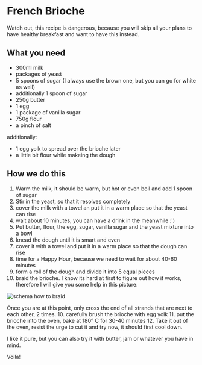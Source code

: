 # French Brioche

Watch out, this recipe is dangerous, because you will skip all your plans to have healthy breakfast and want to have this instead. 

## What you need

* 300ml milk
* packages of yeast
* 5 spoons of sugar (I always use the brown one, but you can go for white as well)
* additionally 1 spoon of sugar
* 250g butter
* 1 egg
* 1 package of vanilla sugar
* 750g flour
* a pinch of salt

additionally:

* 1 egg yolk to spread over the brioche later
* a little bit flour while makeing the dough


## How we do this

1. Warm the milk, it should be warm, but hot or even boil and add 1 spoon of sugar
2. Stir in the yeast, so that it resolves completely
3. cover the milk with a towel an put it in a warm place so that the yeast can rise 
5. wait about 10 minutes, you can have a drink in the meanwhile :') 
4. Put butter, flour, the egg, sugar, vanilla sugar and the yeast mixture into a bowl
5. knead the dough until it is smart and even
6. cover it with a towel and put it in a warm place so that the dough can rise
7. time for a Happy Hour, because we need to wait for about 40-60 minutes
8. form a roll of the dough and divide it into 5 equal pieces
9. braid the brioche. I know its hard at first to figure out how it works, therefore I will give you some help in this picture:

![schema how to braid]()

Once you are at this point, only cross the end of all strands that are next to each other, 2 times. 
10. carefully brush the brioche with egg yolk
11. put the brioche into the oven, bake at 180° C for 30-40 minutes
12. Take it out of the oven, resist the urge to cut it and try now, it should first cool down. 

I like it pure, but you can also try it with butter, jam or whatever you have in mind.


Voilà!
